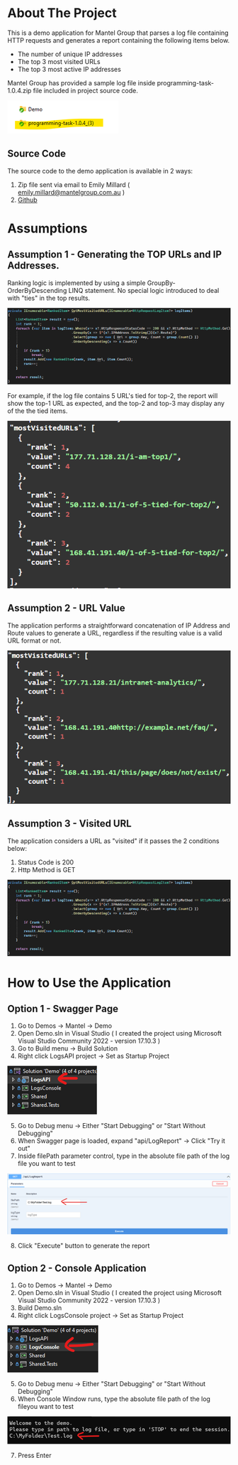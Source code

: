 # About The Project

This is a demo application for Mantel Group that parses a log file containing HTTP requests and generates a report containing the following items below.
<ul>
	<li>The number of unique IP addresses</li>
	<li>The top 3 most visited URLs</li>
	<li>The top 3 most active IP addresses</li>
</ul>

Mantel Group has provided a sample log file inside programming-task-1.0.4.zip file included in project source code.

![image info](./images/ZipFile.png)

## Source Code
The source code to the demo application is available in 2 ways:
1. Zip file sent via email to Emily Millard ( emily.millard@mantelgroup.com.au )
2. [Github](https://github.com/orvinjedalava/Demos)

# Assumptions
## Assumption 1 - Generating the TOP URLs and IP Addresses.
Ranking logic is implemented by using a simple GroupBy-OrderByDescending LINQ statement. No special logic introduced to deal with "ties" in the top results. 

![image info](./images/RankAssumptions.png)

For example, if the log file contains 5 URL's tied for top-2, the report will show the top-1 URL as expected, and the top-2 and top-3 may display any of the the tied items.  

![image info](./images/RankAssumptionsResult.png)

## Assumption 2 - URL Value
The application performs a straightforward concatenation of IP Address and Route values to generate a URL, regardless if the resulting value is a valid URL format or not.

![image info](./images/RankAssumptionsResult2.png)

## Assumption 3 - Visited URL
The application considers a URL as "visited" if it passes the 2 conditions below:
1. Status Code is 200
2. Http Method is GET

![image info](./images/RankAssumptions.png)

# How to Use the Application

## Option 1 - Swagger Page
1. Go to Demos -> Mantel ->  Demo
2. Open Demo.sln in Visual Studio ( I created the project using Microsoft Visual Studio Community 2022 - version 17.10.3 )
3. Go to Build menu -> Build Solution  
4. Right click LogsAPI project -> Set as Startup Project

![image info](./images/Swagger1.png)

5. Go to Debug menu -> Either "Start Debugging" or "Start Without Debugging" 
6. When Swagger page is loaded, expand "api/LogReport" -> Click "Try it out"
7. Inside filePath parameter control, type in the absolute file path of the log file you want to test  

![image info](./images/Swagger2.png)

8. Click "Execute" button to generate the report

## Option 2 - Console Application
1. Go to Demos -> Mantel ->  Demo
2. Open Demo.sln in Visual Studio ( I created the project using Microsoft Visual Studio Community 2022 - version 17.10.3 )
3. Build Demo.sln  
4. Right click LogsConsole project -> Set as Startup Project

![image info](./images/Swagger3.png)

5. Go to Debug menu -> Either "Start Debugging" or "Start Without Debugging" 
6. When Console Window runs, type the absolute file path of the log fileyou want to test

![image info](./images/Swagger4.png)

7. Press Enter